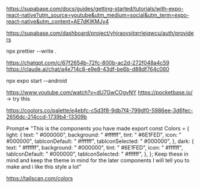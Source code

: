 https://supabase.com/docs/guides/getting-started/tutorials/with-expo-react-native?utm_source=youtube&utm_medium=social&utm_term=expo-react-native&utm_content=AE7dKIKMJy4

https://supabase.com/dashboard/project/yhjraovsjtqrrleiqwcu/auth/providers

npx prettier --write .

https://chatgpt.com/c/67f2654b-72fc-800b-ac2d-272f048a4c59
https://claude.ai/chat/a4e714c8-e9e8-43df-be6b-d88df764c060

npx expo start --android

https://www.youtube.com/watch?v=dU7GwCOgvNY
https://pocketbase.io/ -> try this

https://coolors.co/palette/e4ebfc-c5d3f8-9db7f4-799df0-5986ee-3d6fec-2656dc-214ccd-1739b4-13309b

Prompt=>
"This is the components you have made export const Colors = { light: { text: "
#000000", background: "
#ffffff", tint: "
#6E1FED", icon: "
#000000", tabIconDefault: "
#ffffff", tabIconSelected: "
#000000", }, dark: { text: "
#ffffff", background: "
#000000", tint: "
#6E1FED", icon: "
#ffffff", tabIconDefault: "
#000000", tabIconSelected: "
#ffffff", }, }; Keep these in mind and keep the theme in mind for the later components I will tell you to make and i like this style a lot"

https://tailscan.com/colors
